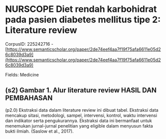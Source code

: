 # NURSCOPE Diet rendah karbohidrat pada pasien diabetes mellitus tipe 2: Literature review

CorpusID: 225242716 - [https://www.semanticscholar.org/paper/2de74eef4aa7f19f75afa6611e05d26c8039d3a9](https://www.semanticscholar.org/paper/2de74eef4aa7f19f75afa6611e05d26c8039d3a9)

Fields: Medicine

## (s2) Gambar 1. Alur literature review HASIL DAN PEMBAHASAN
(p2.0) Ekstraksi data dalam literature review ini dibuat tabel. Ekstraksi data mencakup sitasi, metodologi, sampel, intervensi, kontrol, waktu intervensi dan indikator serta pengukurannya. Ekstraksi data ini bermanfaat untuk menemukan jurnal-jurnal penelitian yang eligible dalam menyusun fakta bukti ilmiah.  (Saslow et al., 2017).
